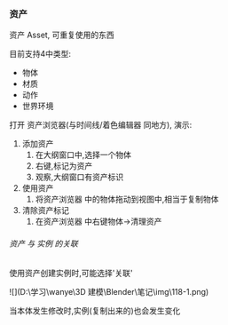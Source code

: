 ### 资产

资产 Asset, 可重复使用的东西

目前支持4中类型:

- 物体
- 材质
- 动作
- 世界环境





打开 资产浏览器(与时间线/着色编辑器 同地方), 演示:

1. 添加资产
   1. 在大纲窗口中,选择一个物体
   2. 右键,标记为资产
   3. 观察,大纲窗口有资产标识
2. 使用资产
   1. 将资产浏览器 中的物体拖动到视图中,相当于复制物体
3. 清除资产标记
   1. 在资产浏览器 中右键物体->清理资产



###### 资产 与 实例 的关联

使用资产创建实例时,可能选择'关联'

![](D:\学习\wanye\3D 建模\Blender\笔记\img\118-1.png)

当本体发生修改时,实例(复制出来的)也会发生变化

